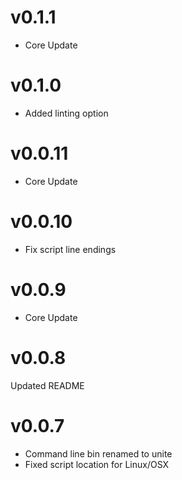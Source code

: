 # v0.1.1
* Core Update

# v0.1.0
* Added linting option

# v0.0.11
* Core Update

# v0.0.10
* Fix script line endings

# v0.0.9
* Core Update

# v0.0.8
Updated README

# v0.0.7

* Command line bin renamed to unite
* Fixed script location for Linux/OSX
